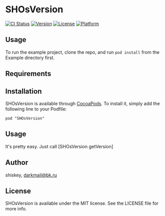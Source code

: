 # SHOsVersion

[![CI Status](http://img.shields.io/travis/shiskey/SHOsVersion.svg?style=flat)](https://travis-ci.org/shiskey/SHOsVersion)
[![Version](https://img.shields.io/cocoapods/v/SHOsVersion.svg?style=flat)](http://cocoadocs.org/docsets/SHOsVersion)
[![License](https://img.shields.io/cocoapods/l/SHOsVersion.svg?style=flat)](http://cocoadocs.org/docsets/SHOsVersion)
[![Platform](https://img.shields.io/cocoapods/p/SHOsVersion.svg?style=flat)](http://cocoadocs.org/docsets/SHOsVersion)

## Usage

To run the example project, clone the repo, and run `pod install` from the Example directory first.

## Requirements

## Installation

SHOsVersion is available through [CocoaPods](http://cocoapods.org). To install
it, simply add the following line to your Podfile:

    pod "SHOsVersion"

## Usage

It's pretty easy.
Just call [SHOsVersion getVersion]

## Author

shiskey, darkmail@bk.ru

## License

SHOsVersion is available under the MIT license. See the LICENSE file for more info.

